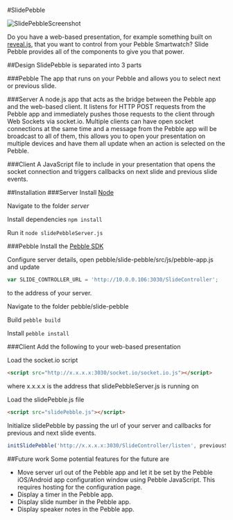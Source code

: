 #SlidePebble

![SlidePebbleScreenshot](http://i.imgur.com/XGZ1LYj.png)

Do you have a web-based presentation, for example something built on [reveal.js](http://lab.hakim.se/reveal-js/#/), that you want to control from your Pebble Smartwatch? Slide Pebble provides all of the components to give you that power.

##Design
SlidePebble is separated into 3 parts

###Pebble
The app that runs on your Pebble and allows you to select next or previous slide.

###Server
A node.js app that acts as the bridge between the Pebble app and the web-based client. It listens for HTTP POST requests from the Pebble app and immediately pushes those requests to the client through Web Sockets via socket.io. Multiple clients can have open socket connections at the same time and a message from the Pebble app will be broadcast to all of them, this allows you to open your presentation on multiple devices and have them all update when an action is selected on the Pebble.

###Client
A JavaScript file to include in your presentation that opens the socket connection and triggers callbacks on next slide and previous slide events.

##Installation
###Server
Install [Node](http://nodejs.org/download/)

Navigate to the folder *server*

Install dependencies `npm install`

Run it `node slidePebbleServer.js`

###Pebble
Install the [Pebble SDK](https://developer.getpebble.com/2/getting-started/)

Configure server details, open pebble/slide-pebble/src/js/pebble-app.js and update
```JavaScript
var SLIDE_CONTROLLER_URL = 'http://10.0.0.106:3030/SlideController';
```
to the address of your server.

Navigate to the folder pebble/slide-pebble

Build `pebble build`

Install `pebble install`

###Client
Add the following to your web-based presentation

Load the socket.io script
```HTML
<script src="http://x.x.x.x:3030/socket.io/socket.io.js"></script>
```
where x.x.x.x is the address that slidePebbleServer.js is running on

Load the slidePebble.js file
```HTML
<script src="slidePebble.js"></script>
```

Initialize slidePebble by passing the url of your server and callbacks for previous and next slide events.
```JavaScript
initSlidePebble('http://x.x.x.x:3030/SlideController/listen', previousSlide, nextSlide);
```

##Future work
Some potential features for the future are
* Move server url out of the Pebble app and let it be set by the Pebble iOS/Android app configuration window using Pebble JavaScript. This requires hosting for the configuration page.
* Display a timer in the Pebble app.
* Display slide number in the Pebble app.
* Display speaker notes in the Pebble app.